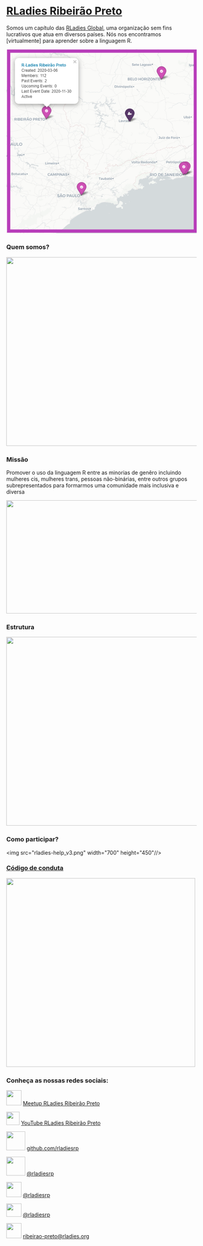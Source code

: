 # [RLadies Ribeirão Preto](https://www.meetup.com/rladies-ribeirao-preto/) 

Somos um capítulo das [RLadies Global](https://rladies.org/), uma organização sem fins lucrativos que atua em diversos países. Nós nos encontramos [virtualmente] para aprender sobre a linguagem R.

<img src="rladies_dashboard4.png">

### Quem somos?

<img src="Slide2.png" width="650" height="500"/> 

### Missão

Promover o uso da linguagem R entre as minorias de genêro incluindo mulheres cis, mulheres trans, pessoas não-binárias, entre outros grupos subrepresentados para formarmos uma comunidade mais inclusiva e diversa 

<img src="GEnder.jpg" width="550" height="300"/>

### Estrutura

<img src="RladiesStructure_v2_port.png" width="750" height="500">

### Como participar?

<img src="rladies-help_v3.png" width="700" height="450"//>

### [Código de conduta](https://guide.rladies.org/about/coc/#portuguese)

<img src="rladies_conduct.png" width="500" height="500"/>

### Conheça as nossas redes sociais:

<img src="meetup2.png" width="40" height="40" /> [Meetup RLadies Ribeirão Preto](https://www.meetup.com/rladies-ribeirao-preto/) 

<img src="youtube4.png" width="35" height="35" /> [YouTube RLadies Ribeirão Preto](https://www.youtube.com/channel/UCmxRvwPXXLdcv_lWkIqB1yA/about)

<img src="GitHub.png" width="50" height="50" /> [github.com/rladiesrp](https://github.com/rladiesrp)

<img src="facebook.png" width="50" height="50" /> [@rladiesrp](https://www.facebook.com/rladiesrp)

<img src="instagram4.png" width="40" height="40" /> [@rladiesrp](https://www.instagram.com/rladiesrp/)

<img src="logo.png" width="40" height="35" /> [@rladiesrp](https://twitter.com/rladiesrp)

<img src="email.png" width="40" height="40" /> [ribeirao-preto@rladies.org](mailto:ribeirao-preto@rladies.org)
